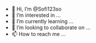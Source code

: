- 👋 Hi, I’m @Sofi123so
- 👀 I’m interested in ...
- 🌱 I’m currently learning ...
- 💞️ I’m looking to collaborate on ...
- 📫 How to reach me ...

<!---
Sofi123so/Sofi123so is a ✨ special ✨ repository because its `README.md` (this file) appears on your GitHub profile.
You can click the Preview link to take a look at your changes.
--->
